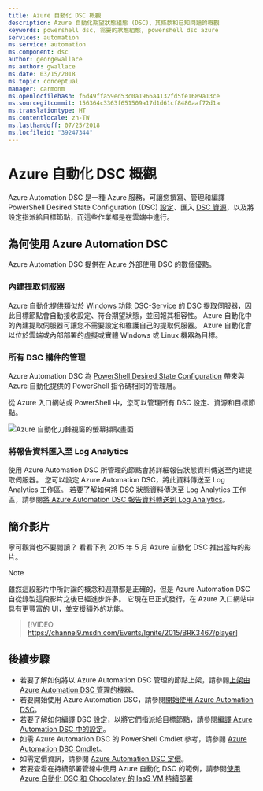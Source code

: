 ```yaml
---
title: Azure 自動化 DSC 概觀
description: Azure 自動化期望狀態組態 (DSC)、其條款和已知問題的概觀
keywords: powershell dsc, 需要的狀態組態, powershell dsc azure
services: automation
ms.service: automation
ms.component: dsc
author: georgewallace
ms.author: gwallace
ms.date: 03/15/2018
ms.topic: conceptual
manager: carmonm
ms.openlocfilehash: f6d49ffa59ed53c0a1966a4132fd5fe1689a13ce
ms.sourcegitcommit: 156364c3363f651509a17d1d61cf8480aaf72d1a
ms.translationtype: HT
ms.contentlocale: zh-TW
ms.lasthandoff: 07/25/2018
ms.locfileid: "39247344"
---
```

# <a name="azure-automation-dsc-overview"></a>Azure 自動化 DSC 概觀

Azure Automation DSC 是一種 Azure 服務，可讓您撰寫、管理和編譯 PowerShell Desired State Configuration (DSC) [設定](https://msdn.microsoft.com/powershell/dsc/configurations)、匯入 [DSC 資源](https://msdn.microsoft.com/powershell/dsc/resources)，以及將設定指派給目標節點，而這些作業都是在雲端中進行。

## <a name="why-use-azure-automation-dsc"></a>為何使用 Azure Automation DSC

Azure Automation DSC 提供在 Azure 外部使用 DSC 的數個優點。

### <a name="built-in-pull-server"></a>內建提取伺服器

Azure 自動化提供類似於 [Windows 功能 DSC-Service](/powershell/dsc/pullserver) 的 DSC 提取伺服器，因此目標節點會自動接收設定、符合期望狀態，並回報其相容性。
Azure 自動化中的內建提取伺服器可讓您不需要設定和維護自己的提取伺服器。
Azure 自動化會以位於雲端或內部部署的虛擬或實體 Windows 或 Linux 機器為目標。

### <a name="management-of-all-your-dsc-artifacts"></a>所有 DSC 構件的管理

Azure Automation DSC 為 [PowerShell Desired State Configuration](https://msdn.microsoft.com/powershell/dsc/overview) 帶來與 Azure 自動化提供的 PowerShell 指令碼相同的管理層。

從 Azure 入口網站或 PowerShell 中，您可以管理所有 DSC 設定、資源和目標節點。

![Azure 自動化刀鋒視窗的螢幕擷取畫面](./media/automation-dsc-overview/azure-automation-blade.png)

### <a name="import-reporting-data-into-log-analytics"></a>將報告資料匯入至 Log Analytics

使用 Azure Automation DSC 所管理的節點會將詳細報告狀態資料傳送至內建提取伺服器。
您可以設定 Azure Automation DSC，將此資料傳送至 Log Analytics 工作區。
若要了解如何將 DSC 狀態資料傳送至 Log Analytics 工作區，請參閱[將 Azure Automation DSC 報告資料轉送到 Log Analytics](automation-dsc-diagnostics.md)。

## <a name="introduction-video"></a>簡介影片

寧可觀賞也不要閱讀？ 看看下列 2015 年 5 月 Azure 自動化 DSC 推出當時的影片。

>[!NOTE]
>雖然這段影片中所討論的概念和週期都是正確的，但是 Azure Automation DSC 自從錄製這段影片之後已經進步許多。
>它現在已正式發行，在 Azure 入口網站中具有更豐富的 UI，並支援額外的功能。

> [!VIDEO https://channel9.msdn.com/Events/Ignite/2015/BRK3467/player]

## <a name="next-steps"></a>後續步驟

* 若要了解如何將以 Azure Automation DSC 管理的節點上架，請參閱[上架由 Azure Automation DSC 管理的機器](automation-dsc-onboarding.md)。
* 若要開始使用 Azure Automation DSC，請參閱[開始使用 Azure Automation DSC](automation-dsc-getting-started.md)。
* 若要了解如何編譯 DSC 設定，以將它們指派給目標節點，請參閱[編譯 Azure Automation DSC 中的設定](automation-dsc-compile.md)。
* 如需 Azure Automation DSC 的 PowerShell Cmdlet 參考，請參閱 [Azure Automation DSC Cmdlet](/powershell/module/azurerm.automation/#automation)。
* 如需定價資訊，請參閱 [Azure Automation DSC 定價](https://azure.microsoft.com/pricing/details/automation/)。
* 若要查看在持續部署管線中使用 Azure 自動化 DSC 的範例，請參閱[使用 Azure 自動化 DSC 和 Chocolatey 的 IaaS VM 持續部署](automation-dsc-cd-chocolatey.md)
